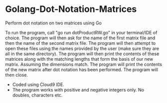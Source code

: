 # Golang-Dot-Notation-Matrices
Perform dot notation on two matrices using Go

To run the program, call "go run dotProductRW.go" in your terminal/IDE of choice. The program will then ask for the name of 
the first matrix file and then the name of the second matrix file. The program will then attempt to open these files using
the names provided by the user (make sure they are all in the same directory). The program will then print the contents of these matrices along with the matching lengths that form the basis of our new matrix. Assuming the dimensions match. The program will print the contents of the new matrix after dot notation has been performed. The program will then close.

* Coded using Cloud9 IDE.
* The program works with positive and negative integers only. No doubles, characters etc.
